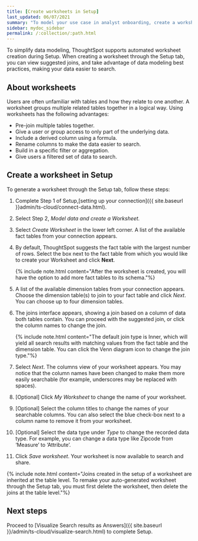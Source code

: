 ```yaml
---
title: [Create worksheets in Setup]
last_updated: 06/07/2021
summary: "To model your use case in analyst onboarding, create a worksheet."
sidebar: mydoc_sidebar
permalink: /:collection/:path.html
---
```


To simplify data modeling, ThoughtSpot supports automated worksheet creation during Setup. When creating a worksheet through the Setup tab, you can view suggested joins, and take advantage of data modeling best practices, making your data easier to search.

## About worksheets

Users are often unfamiliar with tables and how they relate to one another. A worksheet groups multiple related tables together in a logical way. Using worksheets has the following advantages:

* Pre-join multiple tables together.
* Give a user or group access to only part of the underlying data.
* Include a derived column using a formula.
* Rename columns to make the data easier to search.
* Build in a specific filter or aggregation.
* Give users a filtered set of data to search.

## Create a worksheet in Setup

To generate a worksheet through the Setup tab, follow these steps:

1. Complete Step 1 of Setup,[setting up your connection]({{ site.baseurl }}admin/ts-cloud/connect-data.html).

2. Select Step 2, *Model data and create a Worksheet.*

3. Select *Create Worksheet* in the lower left corner. A list of the available fact tables from your connection appears.

4. By default, ThoughtSpot suggests the fact table with the largest number of rows. Select the box next to the fact table from which you would like to create your Worksheet and click **Next**.<br>

   {% include note.html content="After the worksheet is created, you will have the option to add more fact tables to its schema."%}

4. A list of the available dimension tables from your connection appears. Choose the dimension table(s) to join to your fact table and click *Next*. You can choose up to four dimension tables.

6. The joins interface appears, showing a join based on a column of data both tables contain. You can proceed with the suggested join, or click the column names to change the join.<br>

   {% include note.html content="The default join type is Inner, which will yield all search results with matching values from the fact table and the dimension table. You can click the Venn diagram icon to change the join type."%}

7. Select *Next*. The columns view of your worksheet appears. You may notice that the column names have been changed to make them more easily searchable (for example, underscores may be replaced with spaces).

8. [Optional] Click *My Worksheet* to change the name of your worksheet.

9. [Optional] Select the column titles to change the names of your searchable columns. You can also select the blue check-box next to a column name to remove it from your worksheet.

10. [Optional] Select the data type under *Type* to change the recorded data type. For example, you can change a data type like Zipcode from ‘Measure’ to ‘Attribute’.

11. Click *Save worksheet*. Your worksheet is now available to search and share. <br>

   {% include note.html content="Joins created in the setup of a worksheet are inherited at the table level. To remake your auto-generated worksheet through the Setup tab, you must first delete the worksheet, then delete the joins at the table level."%}

## Next steps

Proceed to [Visualize Search results as Answers]({{ site.baseurl }}/admin/ts-cloud/visualize-search.html) to complete Setup.
